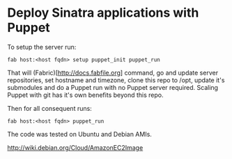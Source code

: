Deploy Sinatra applications with Puppet
==============

To setup the server run:

    fab host:<host fqdn> setup puppet_init puppet_run
    
That will (Fabric)[http://docs.fabfile.org] command, go and update server repositories, set hostname and timezone, clone this repo to /opt, update it's submodules
and do a Puppet run with no Puppet server required. Scaling Puppet with git has it's own benefits beyond this repo.

Then for all consequent runs:

    fab host:<host fqdn> puppet_run

The code was tested on Ubuntu and Debian AMIs.

http://wiki.debian.org/Cloud/AmazonEC2Image
